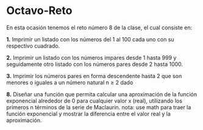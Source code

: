 # Octavo-Reto

En esta ocasión tenemos el reto número 8 de la clase, el cual consiste en:

**1.** Imprimir un listado con los números del 1 al 100 cada uno con su respectivo cuadrado.

**2.** Imprimir un listado con los números impares desde 1 hasta 999 y seguidamente otro listado con los números pares desde 2 hasta 1000.

**3.** Imprimir los números pares en forma descendente hasta 2 que son menores o iguales a un número natural n ≥ 2 dado

**8.** Diseñar una función que permita calcular una aproximación de la función exponencial alrededor de 0 para cualquier valor x (real), utilizando los primeros n términos de la serie de Maclaurin. nota: use math para traer la función exponencial y mostrar la diferencia entre el valor real y la aproximación.
 

